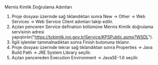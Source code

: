Mernis Kimlik Doğrulama Adımları

1. Proje dosyası üzerinde sağ tıklandıktan sonra New -> Other -> Web Services -> Web Service Client adımları takip edilir.
2. Açılan penceren Service defination bölümüne Mernis Kimlik doğrulama servisinin adresi yapıştırılır("https://tckimlik.nvi.gov.tr/Service/KPSPublic.asmx?WSDL").
3. İlgili işlemler tammalnadıktan sonra Finish butonuna tıklanır.
4. Proje dosyası üzerinde tekrar sağ tıklandıktan sonra Properties -> Java Build Path -> JRE System Library seçilir.
5. Açılan pencereden Execution Environment -> JavaSE-1.6 seçilir.
